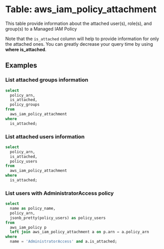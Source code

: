 # Table: aws_iam_policy_attachment

This table provide information about the attached user(s), role(s), and group(s) to a Managed IAM Policy

Note that the `is_attached` column will help to provide information for only the attached ones. You can greatly decrease your query time by using **where is_attached**.

## Examples

### List attached groups information

```sql
select
  policy_arn,
  is_attached,
  policy_groups
from
  aws_iam_policy_attachment
where
  is_attached;
```

### List attached users information

```sql
select
  policy_arn,
  is_attached,
  policy_users
from
  aws_iam_policy_attachment
where
  is_attached;
```

### List users with AdministratorAccess policy

```sql
select
  name as policy_name, 
  policy_arn, 
  jsonb_pretty(policy_users) as policy_users
from
  aws_iam_policy p
  left join aws_iam_policy_attachment a on p.arn = a.policy_arn 
where
  name = 'AdministratorAccess' and a.is_attached;
```